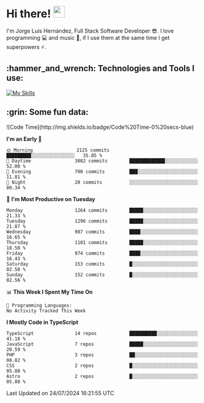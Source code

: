 <h1 align="left">
 <abc>
  <br>Hi there! <img src="https://user-images.githubusercontent.com/42378118/110234147-e3259600-7f4e-11eb-95be-0c4047144dea.gif" width="30"><br>
 </abc>
</h1>

I'm Jorge Luis Hernández, Full Stack Software Developer :sunglasses:. I love programming :computer: and music :musical_score:, if I use them at the same time I get superpowers :zap:. 


<h2 align="left">:hammer_and_wrench: Technologies and Tools I use:</h2>

[![My Skills](https://skillicons.dev/icons?i=js,ts,html,css,py,vue,react,next,nest,postgres,mysql)](https://skillicons.dev)

<h2 align="left">:grin: Some fun data:</h2>
<!--START_SECTION:waka-->
![Code Time](http://img.shields.io/badge/Code%20Time-0%20secs-blue)

**I'm an Early 🐤** 

```text
🌞 Morning                2125 commits        █████████░░░░░░░░░░░░░░░░   35.85 % 
🌆 Daytime                3082 commits        █████████████░░░░░░░░░░░░   52.00 % 
🌃 Evening                700 commits         ███░░░░░░░░░░░░░░░░░░░░░░   11.81 % 
🌙 Night                  20 commits          ░░░░░░░░░░░░░░░░░░░░░░░░░   00.34 % 
```
📅 **I'm Most Productive on Tuesday** 

```text
Monday                   1264 commits        █████░░░░░░░░░░░░░░░░░░░░   21.33 % 
Tuesday                  1296 commits        █████░░░░░░░░░░░░░░░░░░░░   21.87 % 
Wednesday                987 commits         ████░░░░░░░░░░░░░░░░░░░░░   16.65 % 
Thursday                 1101 commits        █████░░░░░░░░░░░░░░░░░░░░   18.58 % 
Friday                   974 commits         ████░░░░░░░░░░░░░░░░░░░░░   16.43 % 
Saturday                 153 commits         █░░░░░░░░░░░░░░░░░░░░░░░░   02.58 % 
Sunday                   152 commits         █░░░░░░░░░░░░░░░░░░░░░░░░   02.56 % 
```


📊 **This Week I Spent My Time On** 

```text
💬 Programming Languages: 
No Activity Tracked This Week
```

**I Mostly Code in TypeScript** 

```text
TypeScript               14 repos            ██████████░░░░░░░░░░░░░░░   41.18 % 
JavaScript               7 repos             █████░░░░░░░░░░░░░░░░░░░░   20.59 % 
PHP                      3 repos             ██░░░░░░░░░░░░░░░░░░░░░░░   08.82 % 
CSS                      2 repos             █░░░░░░░░░░░░░░░░░░░░░░░░   05.88 % 
Astro                    2 repos             █░░░░░░░░░░░░░░░░░░░░░░░░   05.88 % 
```




 Last Updated on 24/07/2024 16:21:55 UTC
<!--END_SECTION:waka-->
